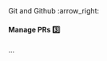 <link rel="stylesheet" href="{{baseUrl}}/css/textbook.css">

<div class="website-content">

<div id="path">Git and Github :arrow_right: </div>

<div id="title">

#### Manage PRs :three:

</div>

<div id="body">

...

</div>

</div>
